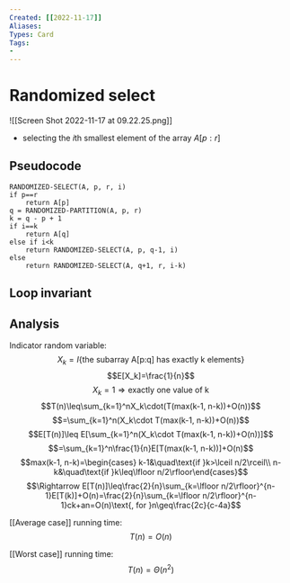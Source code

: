 ```yaml
---
Created: [[2022-11-17]]
Aliases: 
Types: Card
Tags: 
- 
---
```

# Randomized select
![[Screen Shot 2022-11-17 at 09.22.25.png]]
- selecting the $i$th smallest element of the array $A[p:r]$

## Pseudocode
```Pseudocode
RANDOMIZED-SELECT(A, p, r, i)
if p==r
	return A[p]
q = RANDOMIZED-PARTITION(A, p, r)
k = q - p + 1
if i==k
	return A[q]
else if i<k
	return RANDOMIZED-SELECT(A, p, q-1, i)
else
	return RANDOMIZED-SELECT(A, q+1, r, i-k)
```

## Loop invariant

## Analysis
Indicator random variable: 
$$X_k=I\{\text{the subarray A[p:q] has exactly k elements}\}$$
$$E[X_k]=\frac{1}{n}$$
$$X_k=1\Rightarrow\text{exactly one value of k}$$
$$T(n)\leq\sum_{k=1}^nX_k\cdot(T(max(k-1, n-k))+O(n))$$
$$=\sum_{k=1}^n(X_k\cdot T(max(k-1, n-k))+O(n))$$
$$E[T(n)]\leq E[\sum_{k=1}^n(X_k\cdot T(max(k-1, n-k))+O(n))]$$
$$=\sum_{k=1}^n\frac{1}{n}E[T(max(k-1, n-k))]+O(n)$$
$$max(k-1, n-k)=\begin{cases}
k-1&\quad\text{if }k>\lceil n/2\rceil\\
n-k&\quad\text{if }k\leq\lfloor n/2\rfloor\end{cases}$$
$$\Rightarrow E[T(n)]\leq\frac{2}{n}\sum_{k=\lfloor n/2\rfloor}^{n-1}E[T(k)]+O(n)=\frac{2}{n}\sum_{k=\lfloor n/2\rfloor}^{n-1}ck+an=O(n)\text{, for }n\geq\frac{2c}{c-4a}$$

[[Average case]] running time: 
$$T(n)=O(n)$$

[[Worst case]] running time:
$$T(n)=\Theta(n^2)$$

